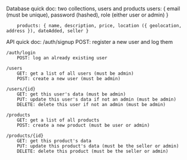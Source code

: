 Database quick doc:
	two collections, users and products
		users: { email (must be unique), password (hashed), role (either user or admin) }

		products: { name, description, price, location ({ geolocation, address }), dateAdded, seller }

API quick doc:
	/auth/signup
		POST: register a new user and log them

	/auth/login
		POST: log an already existing user

	/users
		GET: get a list of all users (must be admin)
		POST: create a new user (must be admin)

	/users/{id}
		GET: get this user's data (must be admin)
		PUT: update this user's data if not an admin (must be admin)
		DELETE: delete this user if not an admin (must be admin)

	/products
		GET: get a list of all products
		POST: create a new product (must be user or admin)

	/products/{id}
		GET: get this product's data
		PUT: update this product's data (must be the seller or admin)
		DELETE: delete this product (must be the seller or admin)
